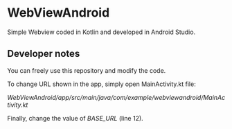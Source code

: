# WebViewAndroid

Simple Webview coded in Kotlin and developed in Android Studio.

## Developer notes

You can freely use this repository and modify the code.

To change URL shown in the app, simply open MainActivity.kt file:

 *WebViewAndroid/app/src/main/java/com/example/webviewandroid/MainActivity.kt*
 
 Finally, change the value of *BASE_URL* (line 12).
